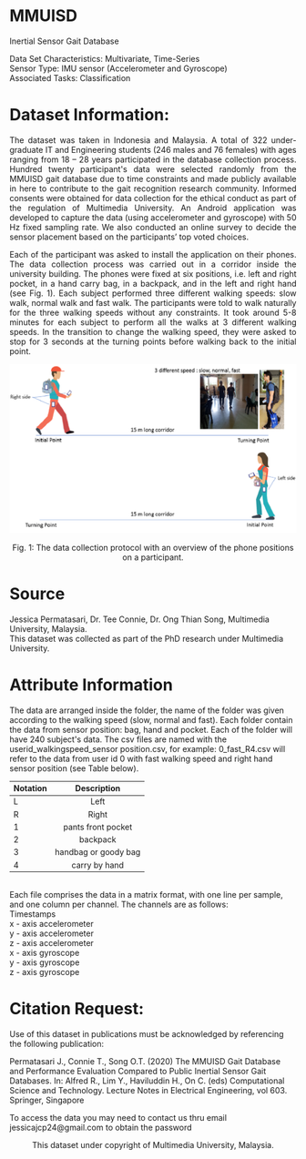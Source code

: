 # MMUISD
Inertial Sensor Gait Database 

<p> Data Set Characteristics:  Multivariate, Time-Series <br/> Sensor Type: IMU sensor (Accelerometer and Gyroscope) <br/> Associated Tasks: Classification </p>

<h1> Dataset Information: </h1>
<p align="justify">
The dataset was taken in Indonesia and Malaysia. A total of 322 under-graduate IT and Engineering students (246 males and 76 females) with ages ranging from 18 – 28 years participated in the database collection process. Hundred twenty participant's data were selected randomly from the MMUISD gait database due to time constraints and made publicly available in here to contribute to the gait recognition research community. Informed consents were obtained for data collection for the ethical conduct as part of the regulation of Multimedia University. An Android application was developed to capture the data (using accelerometer and gyroscope) with 50 Hz fixed sampling rate. We also conducted an online survey to decide the sensor placement based on the participants’ top voted choices. 
 </p> 
 <p align="justify">
Each of the participant was asked to install the application on their phones. The data collection process was carried out in a corridor inside the university building. The phones were fixed at six positions, i.e. left and right pocket, in a hand carry bag, in a backpack, and in the left and right hand (see Fig. 1). Each subject performed three different walking speeds: slow walk, normal walk and fast walk. The participants were told to walk naturally for the three walking speeds without any constraints. It took around 5-8 minutes for each subject to perform all the walks at 3 different walking speeds. In the transition to change the walking speed, they were asked to stop for 3 seconds at the turning points before walking back to the initial point. 
</p>

![alt test](images/protocol_update1.png)
<p align = "center"> Fig. 1: The data collection protocol with an overview of the phone positions on a participant. </p>

<h1> Source </h1>
<p> Jessica Permatasari, Dr. Tee Connie, Dr. Ong Thian Song, Multimedia University, Malaysia. <br/> 
 This dataset was collected as part of the PhD research under Multimedia University.</p>

<h1> Attribute Information </h1>
<p> The data are arranged inside the folder, the name of the folder was given according to the walking speed (slow, normal and fast). Each folder contain the data from sensor position: bag, hand and pocket. Each of the folder will have 240 subject's data. The csv files are named with the userid_walkingspeed_sensor position.csv, for example: 0_fast_R4.csv will refer to the data from user id 0 with fast walking speed and right hand sensor position (see Table below).

| Notation      | Description             | 
| ------------- |:-----------------------:| 
| L             | Left                    |
| R             | Right                   |  
| 1             | pants front pocket      |
| 2             | backpack                |
| 3             | handbag or goody bag    |
| 4             | carry by hand           |

<br/> Each file comprises the data in a matrix format, with one line per sample, and one column per channel. The channels are as follows:<br/>
Timestamps <br/>
x - axis accelerometer <br/>
y - axis accelerometer <br/>
z - axis accelerometer <br/>
x - axis gyroscope <br/>
y - axis gyroscope <br/>
z - axis gyroscope <br/>
</p>


<h1> Citation Request: </h1>

<p> Use of this dataset in publications must be acknowledged by referencing the following publication: </p>
<p>Permatasari J., Connie T., Song O.T. (2020) The MMUISD Gait Database and Performance Evaluation Compared to Public Inertial Sensor Gait Databases. In: Alfred R., Lim Y., Haviluddin H., On C. (eds) Computational Science and Technology. Lecture Notes in Electrical Engineering, vol 603. Springer, Singapore </p> 

<p> To access the data you may need to contact us thru email jessicajcp24@gmail.com to obtain the password</p> 

<p align = "center"> This dataset under copyright of Multimedia University, Malaysia. </p>
